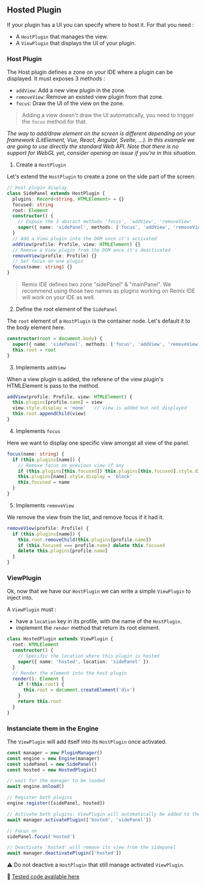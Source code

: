 ## Hosted Plugin

If your plugin has a UI you can specify where to host it. For that you need : 
- A `HostPlugin` that manages the view.
- A `ViewPlugin` that displays the UI of your plugin.

### Host Plugin
The Host plugin defines a zone on your IDE where a plugin can be displayed. It must exposes 3 methods : 
- `addView`: Add a new view plugin in the zone.
- `removeView`: Remove an existed view plugin from that zone.
- `focus`: Draw the UI of the view on the zone.

> Adding a view doesn't draw the UI automatically, you need to trigger the `focus` method for that.

_The way to add/draw element on the screen is different depending on your framework (LitElement, Vue, React, Angular, Svelte, ...). In this example we are going to use directly the standard Web API. Note that there is no support for WebGL yet, consider opening an issue if you're in this situation._

1. Create a `HostPlugin`

Let's extend the `HostPlugin` to create a zone on the side part of the screen:

```typescript
// Host plugin display
class SidePanel extends HostPlugin {
  plugins: Record<string, HTMLElement> = {}
  focused: string
  root: Element
  constructor() {
    // Expose the 3 absract methods 'focus', 'addView', 'removeView'
    super({ name: 'sidePanel', methods: ['focus', 'addView', 'removeView']})
  }
  // Add a View plugin into the DOM once it's activated
  addView(profile: Profile, view: HTMLElement) {}
  // Remove a View plugin from the DOM once it's deactivated
  removeView(profile: Profile) {}
  // Set focus on one plugin
  focus(name: string) {}
}
```

> Remix IDE defines two zone "sidePanel" & "mainPanel". We recommend using those two names as plugins working on Remix IDE will work on your IDE as well.

2. Define the root element of the `SidePanel`

The `root` element of a `HostPlugin` is the container node. Let's default it to the body element here.

```typescript
constructor(root = document.body) {
  super({ name: 'sidePanel', methods: ['focus', 'addView', 'removeView']})
  this.root = root
}
```

3. Implements `addView`

When a view plugin is added, the referene of the view plugin's HTMLElement is pass to the method.

```typescript
addView(profile: Profile, view: HTMLElement) {
  this.plugins[profile.name] = view
  view.style.display = 'none'   // view is added but not displayed
  this.root.appendChild(view)
}
```

4. Implements `focus`

Here we want to display one specific view amongst all view of the panel. 

```typescript
focus(name: string) {
  if (this.plugins[name]) {
    // Remove focus on previous view if any
    if (this.plugins[this.focused]) this.plugins[this.focused].style.display = 'none'
    this.plugins[name].style.display = 'block'
    this.focused = name
  }
}
```

5. Implements `removeView`

We remove the view from the list, and remove focus if it had it.

```typescript
removeView(profile: Profile) {
  if (this.plugins[name]) {
    this.root.removeChild(this.plugins[profile.name])
    if (this.focused === profile.name) delete this.focused
    delete this.plugins[profile.name]
  }
}
```

### ViewPlugin

Ok, now that we have our `HostPlugin` we can write a simple `ViewPlugin` to inject into.

A `ViewPlugin` must : 
- have a `location` key in its profile, with the name of the `HostPlugin`.
- implement the `render` method that return its root element.

```typescript
class HostedPlugin extends ViewPlugin {
  root: HTMLElement
  constructor() {
    // Specific the location where this plugin is hosted
    super({ name: 'hosted', location: 'sidePanel' })
  }
  // Render the element into the host plugin
  render(): Element {
    if (!this.root) {
      this.root = document.createElement('div')
    }
    return this.root
  }
}
```

### Instanciate them in the Engine

The `ViewPlugin` will add itself into its `HostPlugin` once activated.

```typescript
const manager = new PluginManager()
const engine = new Engine(manager)
const sidePanel = new SidePanel()
const hosted = new HostedPlugin()

// wait for the manager to be loaded
await engine.onload()

// Register both plugins
engine.register([sidePanel, hosted])

// Activate both plugins: ViewPlugin will automatically be added to the view
await manager.activatePlugin(['hosted', 'sidePanel'])

// Focus on 
sidePanel.focus('hosted')

// Deactivate 'hosted' will remove its view from the sidepanel
await manager.deactivatePlugin(['hosted'])
```

⚠️ Do not deactive a `HostPlugin` that still manage activated `ViewPlugin`.

🧪 [Tested code available here](../../examples/engine/tests/3-hosted-plugin.ts)